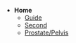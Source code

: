 

- **Home**
    - [Guide](Home/guide.md)
    - [Second](Home/second.md)
    - [Prostate/Pelvis](Home/ProstatePelvis.md)
